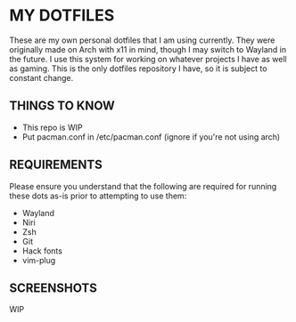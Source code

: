 # MY DOTFILES
These are my own personal dotfiles that I am using currently. They were originally made on Arch with x11 in mind, though I may switch to Wayland in the future. I use this system for working on whatever projects I have as well as gaming. This is the only dotfiles repository I have, so it is subject to constant change.

## THINGS TO KNOW
- This repo is WIP
- Put pacman.conf in /etc/pacman.conf (ignore if you're not using arch)

## REQUIREMENTS
Please ensure you understand that the following are required for running these dots as-is prior to attempting to use them:
- Wayland
- Niri
- Zsh
- Git
- Hack fonts
- vim-plug

## SCREENSHOTS
WIP
